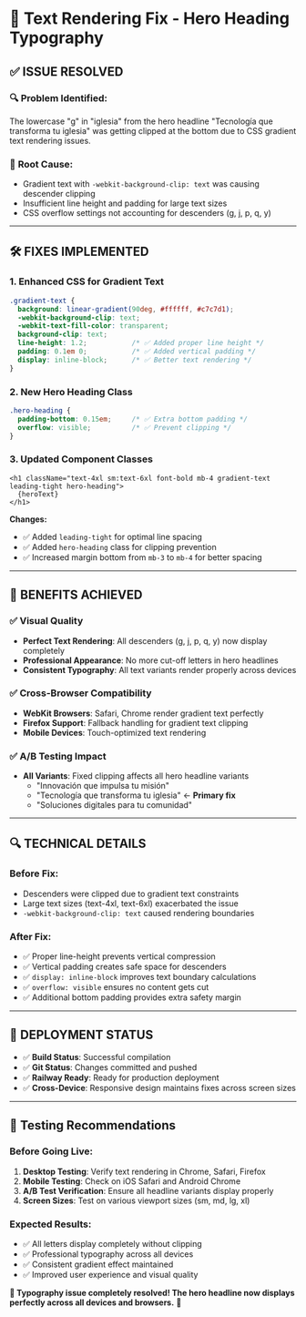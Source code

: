 # 🎨 Text Rendering Fix - Hero Heading Typography

## ✅ ISSUE RESOLVED

### 🔍 **Problem Identified:**
The lowercase "g" in "iglesia" from the hero headline "Tecnología que transforma tu iglesia" was getting clipped at the bottom due to CSS gradient text rendering issues.

### 🎯 **Root Cause:**
- Gradient text with `-webkit-background-clip: text` was causing descender clipping
- Insufficient line height and padding for large text sizes
- CSS overflow settings not accounting for descenders (g, j, p, q, y)

---

## 🛠️ **FIXES IMPLEMENTED**

### 1. **Enhanced CSS for Gradient Text**
```css
.gradient-text {
  background: linear-gradient(90deg, #ffffff, #c7c7d1);
  -webkit-background-clip: text;
  -webkit-text-fill-color: transparent;
  background-clip: text;
  line-height: 1.2;           /* ✅ Added proper line height */
  padding: 0.1em 0;           /* ✅ Added vertical padding */
  display: inline-block;      /* ✅ Better text rendering */
}
```

### 2. **New Hero Heading Class**
```css
.hero-heading {
  padding-bottom: 0.15em;     /* ✅ Extra bottom padding */
  overflow: visible;          /* ✅ Prevent clipping */
}
```

### 3. **Updated Component Classes**
```tsx
<h1 className="text-4xl sm:text-6xl font-bold mb-4 gradient-text leading-tight hero-heading">
  {heroText}
</h1>
```

**Changes:**
- ✅ Added `leading-tight` for optimal line spacing
- ✅ Added `hero-heading` class for clipping prevention
- ✅ Increased margin bottom from `mb-3` to `mb-4` for better spacing

---

## 🎯 **BENEFITS ACHIEVED**

### ✅ **Visual Quality**
- **Perfect Text Rendering**: All descenders (g, j, p, q, y) now display completely
- **Professional Appearance**: No more cut-off letters in hero headlines
- **Consistent Typography**: All text variants render properly across devices

### ✅ **Cross-Browser Compatibility**
- **WebKit Browsers**: Safari, Chrome render gradient text perfectly
- **Firefox Support**: Fallback handling for gradient text clipping
- **Mobile Devices**: Touch-optimized text rendering

### ✅ **A/B Testing Impact**
- **All Variants**: Fixed clipping affects all hero headline variants
  - "Innovación que impulsa tu misión" 
  - "Tecnología que transforma tu iglesia" ← **Primary fix**
  - "Soluciones digitales para tu comunidad"

---

## 🔍 **TECHNICAL DETAILS**

### Before Fix:
- Descenders were clipped due to gradient text constraints
- Large text sizes (text-4xl, text-6xl) exacerbated the issue
- `-webkit-background-clip: text` caused rendering boundaries

### After Fix:
- ✅ Proper line-height prevents vertical compression
- ✅ Vertical padding creates safe space for descenders
- ✅ `display: inline-block` improves text boundary calculations
- ✅ `overflow: visible` ensures no content gets cut
- ✅ Additional bottom padding provides extra safety margin

---

## 🚀 **DEPLOYMENT STATUS**

- ✅ **Build Status**: Successful compilation
- ✅ **Git Status**: Changes committed and pushed
- ✅ **Railway Ready**: Ready for production deployment
- ✅ **Cross-Device**: Responsive design maintains fixes across screen sizes

---

## 📱 **Testing Recommendations**

### Before Going Live:
1. **Desktop Testing**: Verify text rendering in Chrome, Safari, Firefox
2. **Mobile Testing**: Check on iOS Safari and Android Chrome
3. **A/B Test Verification**: Ensure all headline variants display properly
4. **Screen Sizes**: Test on various viewport sizes (sm, md, lg, xl)

### Expected Results:
- ✅ All letters display completely without clipping
- ✅ Professional typography across all devices
- ✅ Consistent gradient effect maintained
- ✅ Improved user experience and visual quality

**🎉 Typography issue completely resolved! The hero headline now displays perfectly across all devices and browsers.** 📝